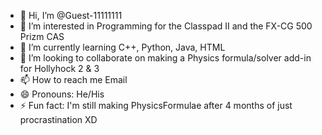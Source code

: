 - 👋 Hi, I’m @Guest-11111111
- 👀 I’m interested in Programming for the Classpad II and the FX-CG 500 Prizm CAS
- 🌱 I’m currently learning C++, Python, Java, HTML
- 💞️ I’m looking to collaborate on making a Physics formula/solver add-in for Hollyhock 2 & 3
- 📫 How to reach me Email
- 😄 Pronouns: He/His
- ⚡ Fun fact: I'm still making PhysicsFormulae after 4 months of just procrastination XD

<!---
Guest-11111111/Guest-11111111 is a ✨ special ✨ repository because its `README.md` (this file) appears on your GitHub profile.
You can click the Preview link to take a look at your changes.
--->
